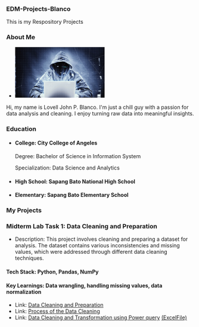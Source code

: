 ### EDM-Projects-Blanco
This is my Respository Projects

### About Me
- <img src="image/2bbf3a52005319.5901123c114f4.gif" style="width:50%; height:auto;">

Hi, my name is Lovell John P. Blanco. I'm just a chill guy with a passion for data analysis and cleaning. I enjoy turning raw data into meaningful insights.

### Education
- #### College: City College of Angeles
  Degree: Bachelor of Science in Information System
  
  Specialization: Data Science and Analytics
- #### High School: Sapang Bato National High School
- #### Elementary: Sapang Bato Elementary School
### My Projects
### Midterm Lab Task 1: Data Cleaning and Preparation
- Description: This project involves cleaning and preparing a dataset for analysis. The dataset contains various inconsistencies and missing values, which were addressed through different data cleaning techniques.
#### Tech Stack: Python, Pandas, NumPy
#### Key Learnings: Data wrangling, handling missing values, data normalization
- Link: [Data Cleaning and Preparation](Midterm%20Task/Task/Blanco,%20Clean%20up.xlsx)
- Link: [Process of the Data Cleaning](Midterm%20Task/File.md)
- Link: [Data Cleaning and Transformation using Power query](Midterm%20Task%202/image/Screenshot%20(5).png) [(ExcelFile)](Midterm%20Task%202/Task/NewsUncleaned_DS_jobs.csv)

